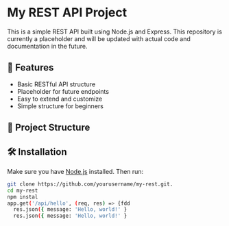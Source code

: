 # My REST API Project

This is a simple REST API built using Node.js and Express. This repository is currently a placeholder and will be updated with actual code and documentation in the future.

## 🚀 Features

- Basic RESTful API structure
- Placeholder for future endpoints
- Easy to extend and customize
- Simple structure for beginners

## 📁 Project Structure


## 🛠️ Installation

Make sure you have [Node.js](https://nodejs.org/) installed. Then run:

```bash
git clone https://github.com/yourusername/my-rest.git.
cd my-rest
npm instal
app.get('/api/hello', (req, res) => {fdd
  res.json({ message: 'Hello, world!' }
  res.json({ message: 'Hello, world!' }



